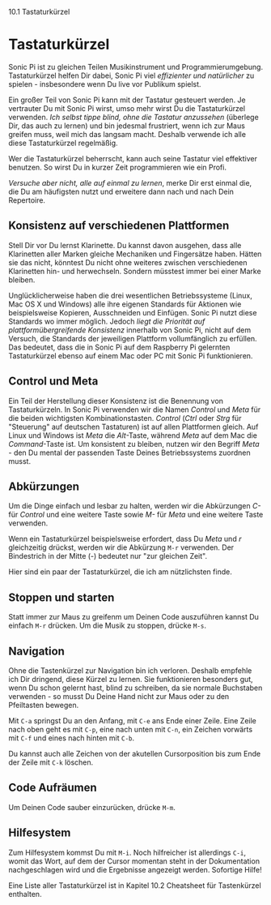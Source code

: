 10.1 Tastaturkürzel

# Tastaturkürzel

Sonic Pi ist zu gleichen Teilen Musikinstrument und 
Programmierumgebung. Tastaturkürzel helfen Dir dabei, Sonic Pi viel 
*effizienter und natürlicher* zu spielen - insbesondere wenn Du live 
vor Publikum spielst. 

Ein großer Teil von Sonic Pi kann mit der Tastatur gesteuert werden. Je 
vertrauter Du mit Sonic Pi wirst, umso mehr wirst Du die Tastaturkürzel 
verwenden. *Ich selbst tippe blind, ohne die Tastatur anzussehen* 
(überlege Dir, das auch zu lernen) und bin jedesmal frustriert, wenn 
ich zur Maus greifen muss, weil mich das langsam macht. Deshalb 
verwende ich alle diese Tastaturkürzel regelmäßig. 

Wer die Tastaturkürzel beherrscht, kann auch seine Tastatur viel
effektiver benutzen. So wirst Du in kurzer Zeit programmieren wie ein 
Profi.

*Versuche aber nicht, alle auf einmal zu lernen*, merke Dir erst einmal 
die, die Du am häufigsten nutzt und erweitere dann nach und nach Dein 
Repertoire.

## Konsistenz auf verschiedenen Plattformen

Stell Dir vor Du lernst Klarinette. Du kannst davon ausgehen, dass alle 
Klarinetten aller Marken gleiche Mechaniken und Fingersätze haben. 
Hätten sie das nicht, könntest Du nicht ohne weiteres zwischen 
verschiedenen Klarinetten hin- und herwechseln. Sondern müsstest immer 
bei einer Marke bleiben.

Unglücklicherweise haben die drei wesentlichen Betriebssysteme (Linux, 
Mac OS X und Windows) alle ihre eigenen Standards für Aktionen wie 
beispielsweise Kopieren, Ausschneiden und Einfügen. Sonic Pi nutzt 
diese Standards wo immer möglich. Jedoch *liegt die Priorität auf 
plattformübergreifende Konsistenz* innerhalb von Sonic Pi, nicht auf 
dem Versuch, die Standards der jeweiligen Plattform vollumfänglich zu 
erfüllen. Das bedeutet, dass die in Sonic Pi auf dem Raspberry Pi 
gelernten Tastaturkürzel ebenso auf einem Mac oder PC mit Sonic Pi
funktionieren.

## Control und Meta

Ein Teil der Herstellung dieser Konsistenz ist die Benennung von 
Tastaturkürzeln. In Sonic Pi verwenden wir die Namen *Control* und 
*Meta* für die beiden wichtigsten Kombinationstasten. *Control* 
(*Ctrl* oder *Strg* für "Steuerung" auf deutschen Tastaturen) ist auf 
allen Plattformen gleich. Auf Linux und Windows ist *Meta* die 
*Alt*-Taste, während *Meta* auf dem Mac die *Command*-Taste ist. Um 
konsistent zu bleiben, nutzen wir den Begriff *Meta* - den Du mental 
der passenden Taste Deines Betriebssystems zuordnen musst.

## Abkürzungen

Um die Dinge einfach und lesbar zu halten, werden wir die Abkürzungen 
*C-* für *Control* und eine weitere Taste sowie *M-* für *Meta* und 
eine weitere Taste verwenden.

Wenn ein Tastaturkürzel beispielsweise erfordert, dass Du *Meta* und 
*r* gleichzeitig drückst, werden wir die Abkürzung `M-r` verwenden. Der 
Bindestrich in der Mitte (*-*) bedeutet nur "zur gleichen Zeit".

Hier sind ein paar der Tastaturkürzel, die ich am nützlichsten finde.

## Stoppen und starten

Statt immer zur Maus zu greifenm um Deinen Code auszuführen kannst Du 
einfach `M-r` drücken. Um die Musik zu stoppen, drücke `M-s`.

## Navigation

Ohne die Tastenkürzel zur Navigation bin ich verloren. Deshalb empfehle 
ich Dir dringend, diese Kürzel zu lernen. Sie funktionieren besonders
gut, wenn Du schon gelernt hast, blind zu schreiben, da sie normale
Buchstaben verwenden - so musst Du Deine Hand nicht zur Maus oder
zu den Pfeiltasten bewegen.

Mit `C-a` springst Du an den Anfang, mit `C-e` ans Ende einer Zeile. 
Eine Zeile nach oben geht es mit `C-p`, eine nach unten mit `C-n`, ein 
Zeichen vorwärts mit `C-f` und eines nach hinten mit `C-b`.

Du kannst auch alle Zeichen von der akutellen Cursorposition bis zum 
Ende der Zeile mit `C-k` löschen.

## Code Aufräumen

Um Deinen Code sauber einzurücken, drücke `M-m`.

## Hilfesystem

Zum Hilfesystem kommst Du mit `M-i`. Noch hilfreicher ist 
allerdings `C-i`, womit das Wort, auf dem der Cursor momentan steht in 
der Dokumentation nachgeschlagen wird und die Ergebnisse angezeigt 
werden. Sofortige Hilfe!

Eine Liste aller Tastaturkürzel ist in Kapitel 10.2 Cheatsheet für 
Tastenkürzel enthalten.
